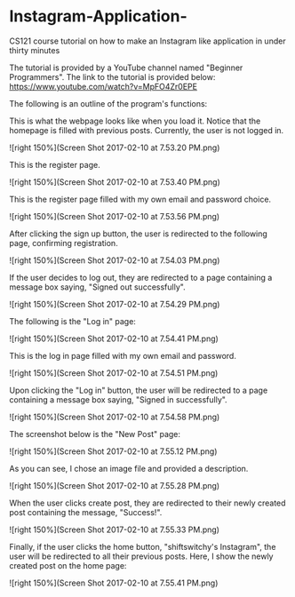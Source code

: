 # Instagram-Application-

CS121 course tutorial on how to make an Instagram like application in under thirty minutes

The tutorial is provided by a YouTube channel named "Beginner Programmers". The link to the tutorial is provided below:
https://www.youtube.com/watch?v=MpFO4Zr0EPE

The following is an outline of the program's functions:

This is what the webpage looks like when you load it. Notice that the homepage is filled with previous posts. Currently, the user is not logged in.

![right 150%](Screen Shot 2017-02-10 at 7.53.20 PM.png)

This is the register page.

![right 150%](Screen Shot 2017-02-10 at 7.53.40 PM.png)

This is the register page filled with my own email and password choice.

![right 150%](Screen Shot 2017-02-10 at 7.53.56 PM.png)

After clicking the sign up button, the user is redirected to the following page, confirming registration.

![right 150%](Screen Shot 2017-02-10 at 7.54.03 PM.png)

If the user decides to log out, they are redirected to a page containing a message box saying, "Signed out successfully".

![right 150%](Screen Shot 2017-02-10 at 7.54.29 PM.png)

The following is the "Log in" page:

![right 150%](Screen Shot 2017-02-10 at 7.54.41 PM.png)

This is the log in page filled with my own email and password.

![right 150%](Screen Shot 2017-02-10 at 7.54.51 PM.png)

Upon clicking the "Log in" button, the user will be redirected to a page containing a message box saying, "Signed in successfully".

![right 150%](Screen Shot 2017-02-10 at 7.54.58 PM.png)

The screenshot below is the "New Post" page:

![right 150%](Screen Shot 2017-02-10 at 7.55.12 PM.png)

As you can see, I chose an image file and provided a description.

![right 150%](Screen Shot 2017-02-10 at 7.55.28 PM.png)

When the user clicks create post, they are redirected to their newly created post containing the message, "Success!".

![right 150%](Screen Shot 2017-02-10 at 7.55.33 PM.png)

Finally, if the user clicks the home button, "shiftswitchy's Instagram", the user will be redirected to all their previous posts. Here, I show the newly created post on the home page:

![right 150%](Screen Shot 2017-02-10 at 7.55.41 PM.png)
